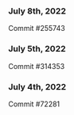 ### July 8th, 2022

Commit #255743

### July 5th, 2022

Commit #314353


### July 4th, 2022

Commit #72281
